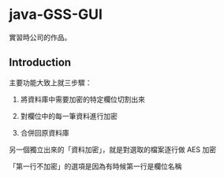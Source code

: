 # java-GSS-GUI

實習時公司的作品。

<h2 id = "introduction">Introduction</h2>

主要功能大致上就三步驟：

1. 將資料庫中需要加密的特定欄位切割出來

2. 對欄位中的每一筆資料進行加密

3. 合併回原資料庫

另一個獨立出來的「資料加密」，就是對選取的檔案逐行做 AES 加密

「第一行不加密」的選項是因為有時候第一行是欄位名稱